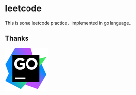 # leetcode
This is some leetcode practice，implemented in go language..


## Thanks

[![Goland](docs/goland.svg)](https://www.jetbrains.com/?from=xiye518)